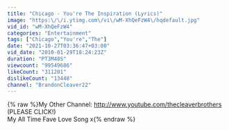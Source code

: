 ```yaml
---
title: "Chicago - You're The Inspiration (Lyrics)"
image: "https:\/\/i.ytimg.com\/vi\/wM-XhQeFzW4\/hqdefault.jpg"
vid_id: "wM-XhQeFzW4"
categories: "Entertainment"
tags: ["Chicago","You're","The"]
date: "2021-10-27T03:36:47+03:00"
vid_date: "2010-01-29T18:24:23Z"
duration: "PT3M48S"
viewcount: "99549686"
likeCount: "311201"
dislikeCount: "13448"
channel: "BrandonCleaver22"
---
```

{% raw %}My Other Channel: <a rel="nofollow" target="blank" href="http://www.youtube.com/thecleaverbrothers">http://www.youtube.com/thecleaverbrothers</a><br />(PLEASE CLICK!)<br />My All Time Fave Love Song x{% endraw %}
